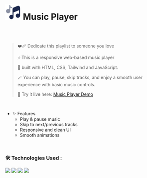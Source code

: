 <h1>
<img src="https://raw.githubusercontent.com/mahdibaderloo/music-player/4cb0af1f81d86586deb93b8b6c6cca7f74dc4009/music-notes-svgrepo-com.svg" width="50px"/>
Music Player
</h1>

<br>
<br>

> ❤️‍🩹 Dedicate this playlist to someone you love
>
> 🎶 This is a responsive web-based music player
>
> 🔧 built with HTML, CSS, Tailwind and JavaScript.
>
> 🪄 You can play, pause, skip tracks, and enjoy a smooth user experience with basic music controls.
>
> 🚀 Try it live here:
> [Music Player Demo](https://mahdibaderloo.github.io/music-player)

<br>

- ✨ Features
   - Play & pause music
   - Skip to next/previous tracks
   - Responsive and clean UI
   - Smooth animations

<br>

### 🛠️ Technologies Used :
![](https://img.shields.io/badge/HTML5-E34F26?style=for-the-badge&logo=html5&logoColor=white)
![](https://img.shields.io/badge/CSS3-1572B6?style=for-the-badge&logo=css3&logoColor=white)
![](https://img.shields.io/badge/Tailwind_CSS-38b2ac?style=for-the-badge&logo=tailwind-css&logoColor=white)
![](https://img.shields.io/badge/JavaScript-323330?style=for-the-badge&logo=javascript&logoColor=F7DF1E)

